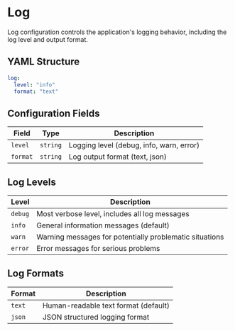 # Log

Log configuration controls the application's logging behavior, including the log level and output format.

## YAML Structure

```yaml title="Default"
log:
  level: "info"
  format: "text"
```

## Configuration Fields

| Field    | Type     | Description                              |
|----------|----------|------------------------------------------|
| `level`  | `string` | Logging level (debug, info, warn, error) |
| `format` | `string` | Log output format (text, json)           |

## Log Levels

| Level   | Description                                             |
|---------|---------------------------------------------------------|
| `debug` | Most verbose level, includes all log messages           |
| `info`  | General information messages (default)                  |
| `warn`  | Warning messages for potentially problematic situations |
| `error` | Error messages for serious problems                     |

## Log Formats

| Format | Description                          |
|--------|--------------------------------------|
| `text` | Human-readable text format (default) |
| `json` | JSON structured logging format       |
